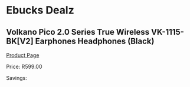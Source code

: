 
# Ebucks Dealz
## Volkano Pico 2.0 Series True Wireless VK-1115-BK[V2] Earphones Headphones (Black)
[Product Page](https://www.ebucks.com/web/shop/productSelected.do?prodId=1161761524&catId=714972256)

Price: R599.00

Savings: 


	